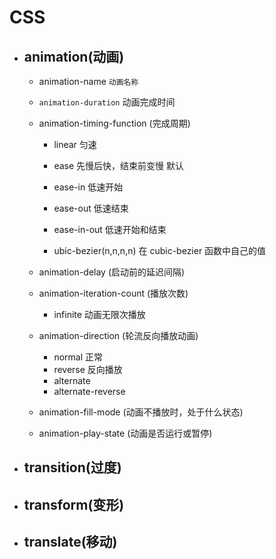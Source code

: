 # CSS

- animation(动画)
  -

  - animation-name `动画名称`
  - `animation-duration` 动画完成时间
  - animation-timing-function (完成周期)

    - linear 匀速

    - ease 先慢后快，结束前变慢 默认
    - ease-in 低速开始
    - ease-out 低速结束
    - ease-in-out 低速开始和结束
    - ubic-bezier(n,n,n,n) 在 cubic-bezier 函数中自己的值

  - animation-delay (启动前的延迟间隔)
  - animation-iteration-count (播放次数)
    - infinite 动画无限次播放

  - animation-direction (轮流反向播放动画)

    - normal 正常
    - reverse 反向播放
    - alternate 
    - alternate-reverse

  - animation-fill-mode (动画不播放时，处于什么状态)
  - animation-play-state (动画是否运行或暂停)

- transition(过度)
  -
  
- transform(变形)
  -
- translate(移动)
  -
